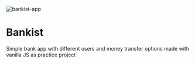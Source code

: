 ![bankist-app](https://github.com/ledu89/Bankist/assets/102481716/0baca372-a3b4-48cc-822e-eabb2895001c)
# Bankist
Simple bank app with different users and money transfer options made with vanilla JS as practice project
